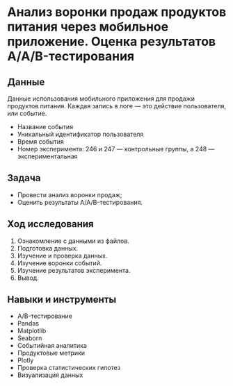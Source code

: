 # Анализ воронки продаж продуктов питания через мобильное приложение. Оценка результатов A/A/B-тестирования
## Данные
Данные использования мобильного приложения для продажи продуктов питания. Каждая запись в логе — это действие пользователя, или событие.
- Название события
- Уникальный идентификатор пользователя
- Время события
- Номер эксперимента: 246 и 247 — контрольные группы, а 248 — экспериментальная

## Задача
- Провести анализ воронки продаж;
- Оценить результаты A/A/B-тестирования.

## Ход исследования
1. Ознакомление с данными из файлов.
2. Подготовка данных.
3. Изучение и проверка данных.
4. Изучение воронки событий.
5. Изучение результатов эксперимента.
6. Вывод.
 
## Навыки и инструменты
- A/B-тестирование
- Pandas
- Matplotlib
- Seaborn
- Событийная аналитика
- Продуктовые метрики
- Plotly
- Проверка статистических гипотез
- Визуализация данных
